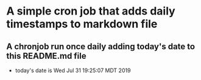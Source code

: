 A simple cron job that adds daily timestamps to markdown file
============================================================
## A chronjob run once daily adding today's date to this README.md file
* today's date is Wed Jul 31 19:25:07 MDT 2019
